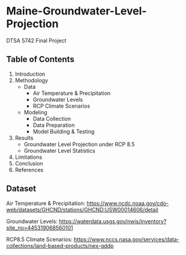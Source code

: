 # Maine-Groundwater-Level-Projection

DTSA 5742 Final Project

## Table of Contents
1. Introduction
2. Methodology
   - Data
     - Air Temperature & Precipitation
     - Groundwater Levels
     - RCP Climate Scenarios
   - Modeling
     - Data Collection
     - Data Preparation
     - Model Building & Testing
3. Results
   - Groundwater Level Projection under RCP 8.5
   - Groundwater Level Statistics
4. Limitations
5. Conclusion
6. References

## Dataset
Air Temperature & Precipitation: <https://www.ncdc.noaa.gov/cdo-web/datasets/GHCND/stations/GHCND:USW00014606/detail>

Groundwater Levels: <https://waterdata.usgs.gov/nwis/inventory?site_no=445319068560101>

RCP8.5 Climate Scenarios: <https://www.nccs.nasa.gov/services/data-collections/land-based-products/nex-gddp>
